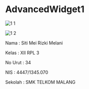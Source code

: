 
<h1>AdvancedWidget1</h1>

![1 1](https://cloud.githubusercontent.com/assets/22258609/19824254/0f619428-9d98-11e6-8245-82be59c87833.jpg)

![1 2](https://cloud.githubusercontent.com/assets/22258609/19824263/26203444-9d98-11e6-9e1d-fe81e39034bb.jpg)

Nama : Siti Mei Rizki Melani

Kelas : XII RPL 3

No Urut : 34

NIS : 4447/1345.070

Sekolah : SMK TELKOM MALANG
